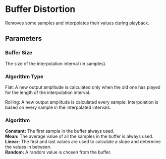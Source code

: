 Buffer Distortion
=================

Removes some samples and interpolates their values during playback.


Parameters
----------

### Buffer Size

The size of the interpolation interval (in samples).

### Algorithm Type

Flat: A new output amplitude is calculated only when the old one has played for the length of the interpolation interval.

Rolling: A new output amplitude is calculated every sample. Interpolation is based on every sample in the interpolated intervals.

### Algorithm

**Constant:** The first sample in the buffer always used.  
**Mean:** The average value of all the samples in the buffer is always used.  
**Linear:** The first and last values are used to calculate a slope and determine the values in between.  
**Random:** A random value is chosen from the buffer.  
